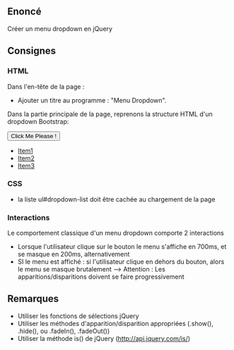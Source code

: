 ## Enoncé

Créer un menu dropdown en jQuery

## Consignes

### HTML

Dans l'en-tête de  la page :

- Ajouter un titre au programme : "Menu Dropdown".

Dans la partie principale de la page, reprenons la structure HTML d'un dropdown Bootstrap:

<div class="dropdown-group">
  <button id='dropdown-btn' class="btn">
    Click Me Please !
  </button>
  <ul id="dropdown-list">
    <li><a href="#">Item1</a></li>
    <li><a href="#">Item2</a></li>
    <li><a href="#">Item3</a></li>
  </ul>
</div>

### CSS

- la liste ul#dropdown-list doit être cachée au chargement de la page

### Interactions
Le comportement classique d'un menu dropdown comporte 2 interactions
- Lorsque l'utilisateur clique sur le bouton le menu s'affiche en 700ms, et se masque en 200ms, alternativement
- SI le menu est affiché : si l'utilisateur clique en dehors du bouton, alors le menu se masque brutalement
--> Attention : Les apparitions/disparitions doivent se faire progressivement

## Remarques

- Utiliser les fonctions de sélections jQuery
- Utiliser les méthodes d'apparition/disparition appropriées (.show(), .hide(), ou .fadeIn(), .fadeOut())
- Utiliser la méthode is() de jQuery (http://api.jquery.com/is/)